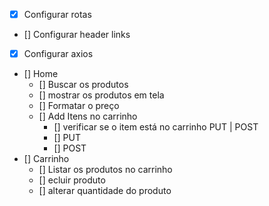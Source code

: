 - [x] Configurar rotas
- [] Configurar header links
- [x] Configurar axios
- [] Home
  - [] Buscar os produtos
  - [] mostrar os produtos em tela
  - [] Formatar o preço
  - [] Add Itens no carrinho
    - [] verificar se o item está no carrinho PUT | POST
    - [] PUT
    - [] POST
- [] Carrinho
  - [] Listar os produtos no carrinho
  - [] ecluir produto
  - [] alterar quantidade do produto
